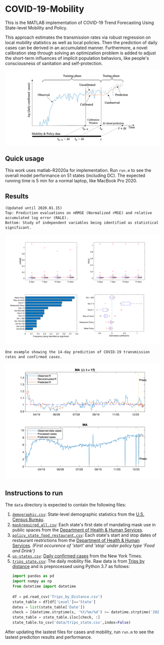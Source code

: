# COVID-19-Mobility
This is the MATLAB implementation of COVID-19 Trend Forecasting Using State-level Mobility and Policy.

This approach estimates the transmission rates via robust regression on local mobility statistics as well as local policies. Then the prediction of daily cases can be derived in an accumulated manner. Furthermore, a novel calibration step through solving an optimization problem is added to adjust the short-term influences of implicit population behaviors, like people's consciousness of sanitation and self-protection.

![Model architecture](architecture.png)

## Quick usage
This work uses matlab-R2020a for implementation. Run `run.m` to see the overall model performance on 51 states (including DC). The expected running time is 5 min for a normal laptop, like MacBook Pro 2020. 

## Results
```
(Updated until 2020.01.15)
Top: Prediction evaluations on nRMSE (Normalized rMSE) and relative accumulated log error (RALE). 
Bottom: Study of independent variables being identified as statistical significant.
```
![Overall performance](output_0115.png)

```
One example showing the 14-day prediction of COVID-19 transmission rates and confirmed cases.
```
![Prediction visulization example](pred_0115.png)


## Instructions to run

The `data` directory is expected to contain the following files:

1. [`demographic.csv`](data/demographic.csv): State-level demographic statistics from the [U.S. Census Bureau](https://www.census.gov/data/datasets/time-series/demo/popest/2010s-counties-detail.html).
1. [`maskrequired_all.csv`](data/maskrequired_all.csv): Each state's first date of mandating mask use in public spaces from the [Department of Health & Human Services](https://healthdata.gov/dataset/covid-19-state-and-county-policy-orders).
1. [`policy_state_food_restaurant.csv`](data/policy_state_food_restaurant.csv): Each state's start and stop dates of restaurant restrictions from the [Department of Health & Human Services](https://healthdata.gov/dataset/covid-19-state-and-county-policy-orders). _(First occurence of 'start' and 'stop' under policy type 'Food and Drink')_
1. [`us-states.csv`](data/us-states.csv): [Daily confirmed cases](https://github.com/nytimes/covid-19-data) from the New York Times.
1. [`trips_state.csv`](data/trips_state.csv): The daily mobility file. Raw data is from [Trips by distance](https://data.bts.gov/Research-and-Statistics/Trips-by-Distance/w96p-f2qv) and is preprocessed using Python 3.7 as follows:
    ```python
    import pandas as pd
    import numpy as np
    from datetime import datetime

    df = pd.read_csv('Trips_by_Distance.csv')
    state_table = df[df['Level']=='State']
    dates = list(state_table['Date'])
    check = [datetime.strptime(s, '%Y/%m/%d') >= datetime.strptime('2020/01/01', '%Y/%m/%d') for s in dates]
    state_table = state_table.iloc[check, :]
    state_table.to_csv('data/trips_state.csv',index=False)
    ```

After updating the lastest files for cases and mobility, run `run.m` to see the lastest prediction results and performance. 
